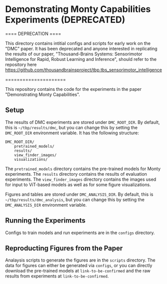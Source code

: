# Demonstrating Monty Capabilities Experiments (DEPRECATED)

==== DEPRECATION ====

This directory contains intitial configs and scripts for early work on the "DMC" paper. It has been deprecated and anyone interested in replicating the results of our paper, "Thousand-Brains Systems: Sensorimotor Intelligence for Rapid, Robust Learning and Inference", should refer to the repository here https://github.com/thousandbrainsproject/tbp.tbs_sensorimotor_intelligence

=====================

This repository contains the code for the experiments in the paper "Demonstrating Monty Capabilities".

## Setup

The results of DMC experiments are stored under `DMC_ROOT_DIR`. By default, this is `~/tbp/results/dmc`, but you can change this by setting the `DMC_ROOT_DIR` environment variable. It has the following structure:

```
DMC_ROOT_DIR/
    pretrained_models/
    results/
    view_finder_images/
    visualizations/
```

The `pretrained_models` directory contains the pre-trained models for Monty experiments. The `results` directory contains the results of evaluation experiments. The `view_finder_images` directory contains the images used for input to ViT-based models as well as for some figure visualizations.

Figures and tables are stored under `DMC_ANALYSIS_DIR`. By default, this is `~/tbp/results/dmc_analysis`, but you can change this by setting the `DMC_ANALYSIS_DIR` environment variable.

## Running the Experiments

Configs to train models and run experiments are in the `configs` directory.

## Reproducting Figures from the Paper

Analaysis scripts to generate the figures are in the `scripts` directory. The data for figures can either be generated via `configs`, or you can directly download the pre-trained models at `link-to-be-confirmed` and the raw results from experiments at `link-to-be-confirmed`.
